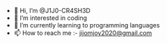 - 👋 Hi, I’m @J1J0-CR4SH3D
- 👀 I’m interested in coding
- 🌱 I’m currently learning to programming languages 
- 📫 How to reach me :- jijomjoy2020@gmail.com
                           

<!---
J1J0-CR4SH3D/J1J0-CR4SH3D is a ✨ special ✨ repository because its `README.md` (this file) appears on your GitHub profile.
You can click the Preview link to take a look at your changes.
--->
